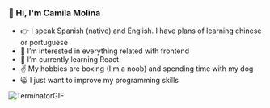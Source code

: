### :wave: Hi, I'm Camila Molina
- :point_right: I speak Spanish (native) and English. I have plans of learning chinese or portuguese
- 👀 I’m interested in everything related with frontend 
- 🌱 I’m currently learning React
- :v: My hobbies are boxing (I'm a noob) and spending time with my dog 
- :smile_cat: I just want to improve my programming skills


![TerminatorGIF](https://user-images.githubusercontent.com/82980992/223611747-5e9b9708-62fb-4817-8c80-73cc4f06ba53.gif)


<!---
CamiiMolina/CamiiMolina is a ✨ special ✨ repository because its `README.md` (this file) appears on your GitHub profile.
You can click the Preview link to take a look at your changes.
--->
